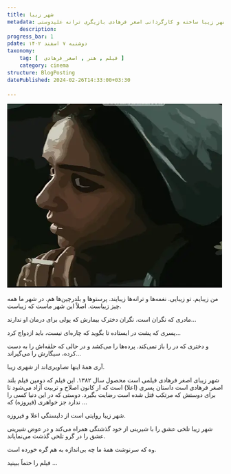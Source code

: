 ```yaml
---
title: شهر زیبا
metadata: نقد و بررسی کوتاه فیلم شهر زیبا ساخته و کارگردانی اصغر فرهادی بازیگری ترانه علیدوستی
    description: 
progress_bar: 1
pdate: دوشنبه ۷ اسفند ۱۴۰۲
taxonomy:
    tag: [  فیلم , هنر , اصغر_فرهادی ]
    category: cinema
structure: BlogPosting
datePublished: 2024-02-26T14:33:00+03:30

---
```

![ تصویری از فیروزه در فیلم شهر زیبا ساخته اصغر فرهادی ](shahre_ziba.webp?classes=center,loading=lazy&loading=lazy)
<div class="align-center">
</div>
من زیبایم. تو زیبایی. نغمه‌ها و ترانه‌ها زیبایند. پرستوها و بلدرچین‌ها هم. در شهر ما همه چیز زیباست. اصلاً  این شهر ماست که زیباست.

مادری که نگران است. نگران دخترک بیمارش که پولی برای درمان او ندارند...

پسری که پشت در ایستاده تا بگوید که چاره‌ای نیست، باید ازدواج کرد...

و دختری که در را باز نمی‌کند. پرده‌ها را می‌کشد و در حالی که حلقه‌اش را به دست کرده، سیگارش را می‌گیراند...

آری همهٔ اینها تصاویری‌اند از شهری زیبا.

شهر زیبای اصغر فرهادی فیلمی است محصول سال ۱۳۸۲. این فیلم که دومین فیلم بلند اصغر فرهادی است داستان پسری (اعلا) است که از کانون اصلاح و تربیت آزاد می‌شود تا برای دوستش که مرتکب قتل شده است رضایت بگیرد. دوستی که در این دنیا کسی را ندارد جز خواهری (فیروزه) که ...

شهر زیبا روایتی است از دلبستگی اعلا و فیروزه. 

شهر زیبا تلخی عشق را با شیرینی از خود گذشتگی همراه می‌کند و در عوض شیرینی عشق را در گرو تلخی گذشت می‌نمایاند.

وه که سرنوشت همهٔ ما چه بی‌اندازه به هم گره خورده است.

فیلم را حتماً ببینید ...
